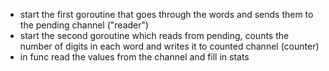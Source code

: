 - start the first goroutine that goes through the words and sends them to the pending channel ("reader")
- start the second goroutine which reads from pending, counts the number of digits in each word and writes it to counted channel (counter)
- in func read the values from the channel and fill in stats
